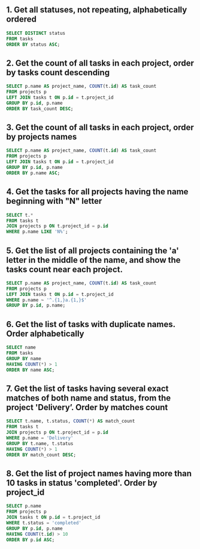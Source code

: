 ## 1. Get all statuses, not repeating, alphabetically ordered
```sql
SELECT DISTINCT status
FROM tasks
ORDER BY status ASC;
```

## 2. Get the count of all tasks in each project, order by tasks count descending
```sql
SELECT p.name AS project_name, COUNT(t.id) AS task_count
FROM projects p
LEFT JOIN tasks t ON p.id = t.project_id
GROUP BY p.id, p.name
ORDER BY task_count DESC;
```

## 3. Get the count of all tasks in each project, order by projects names
```sql
SELECT p.name AS project_name, COUNT(t.id) AS task_count
FROM projects p
LEFT JOIN tasks t ON p.id = t.project_id
GROUP BY p.id, p.name
ORDER BY p.name ASC;
```

## 4. Get the tasks for all projects having the name beginning with "N" letter
```sql
SELECT t.*
FROM tasks t
JOIN projects p ON t.project_id = p.id
WHERE p.name LIKE 'N%';
```

## 5. Get the list of all projects containing the 'a' letter in the middle of the name, and show the tasks count near each project.
```sql
SELECT p.name AS project_name, COUNT(t.id) AS task_count
FROM projects p
LEFT JOIN tasks t ON p.id = t.project_id
WHERE p.name ~ '^.{1,}a.{1,}$'
GROUP BY p.id, p.name;
```

## 6. Get the list of tasks with duplicate names. Order alphabetically
```sql
SELECT name
FROM tasks
GROUP BY name
HAVING COUNT(*) > 1
ORDER BY name ASC;
```

## 7. Get the list of tasks having several exact matches of both name and status, from the project 'Delivery’. Order by matches count
```sql
SELECT t.name, t.status, COUNT(*) AS match_count
FROM tasks t
JOIN projects p ON t.project_id = p.id
WHERE p.name = 'Delivery'
GROUP BY t.name, t.status
HAVING COUNT(*) > 1
ORDER BY match_count DESC;
```

## 8. Get the list of project names having more than 10 tasks in status 'completed'. Order by project_id
```sql
SELECT p.name
FROM projects p
JOIN tasks t ON p.id = t.project_id
WHERE t.status = 'completed'
GROUP BY p.id, p.name
HAVING COUNT(t.id) > 10
ORDER BY p.id ASC;
```